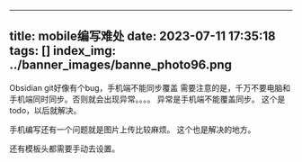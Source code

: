 
---
title: mobile编写难处
date: 2023-07-11 17:35:18
tags: []
index_img: ../banner_images/banne_photo96.png
---
Obsidian git好像有个bug，手机端不能同步覆盖
需要注意的是，千万不要电脑和手机端同时同步。否则就会出现异常。。。。
异常是手机端不能覆盖同步。
这个是todo，以后就解决。

手机编写还有一个问题就是图片上传比较麻烦。
这个也是解决的地方。


还有模板头都需要手动去设置。






